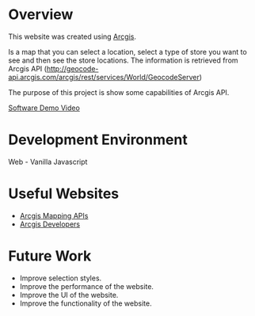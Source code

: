 # Overview

This website was created using [Arcgis](https://www.arcgis.com/products/arcgis-online/).

Is a map that you can select a location, select a type of store you want to see and then see the store locations.
The information is retrieved from Arcgis API (http://geocode-api.arcgis.com/arcgis/rest/services/World/GeocodeServer)

The purpose of this project is show some capabilities of Arcgis API.

[Software Demo Video](http://youtube.com)

# Development Environment

Web - Vanilla Javascript

# Useful Websites

* [Arcgis Mapping APIs](https://developers.arcgis.com/documentation/mapping-apis-and-services/visualization/point-line-and-polygon-styles/)
* [Arcgis Developers](https://developers.arcgis.com/documentation/mapping-apis-and-services/tutorials/)

# Future Work

* Improve selection styles.
* Improve the performance of the website.
* Improve the UI of the website.
* Improve the functionality of the website.